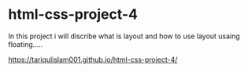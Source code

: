 # html-css-project-4
In this project i will discribe what is layout and how to use layout usaing floating.....




https://tariqulislam001.github.io/html-css-project-4/

